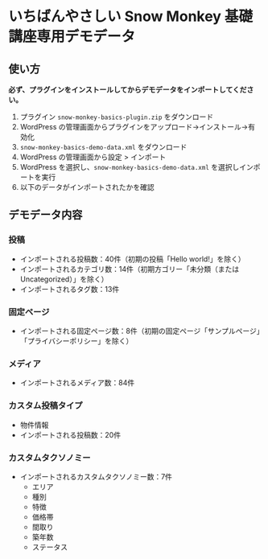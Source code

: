 # いちばんやさしい Snow Monkey 基礎講座専用デモデータ

## 使い方

**必ず、プラグインをインストールしてからデモデータをインポートしてください。**

1. プラグイン `snow-monkey-basics-plugin.zip` をダウンロード
2. WordPress の管理画面からプラグインをアップロード→インストール→有効化 
3. `snow-monkey-basics-demo-data.xml` をダウンロード
4. WordPress の管理画面から設定 > インポート
5. WordPress を選択し、`snow-monkey-basics-demo-data.xml` を選択しインポートを実行
6. 以下のデータがインポートされたかを確認

## デモデータ内容

### 投稿

- インポートされる投稿数：40件（初期の投稿「Hello world!」を除く）
- インポートされるカテゴリ数：14件（初期方ゴリー「未分類（または Uncategorized）」を除く）
- インポートされるタグ数：13件

### 固定ページ

- インポートされる固定ページ数：8件（初期の固定ページ「サンプルページ」「プライバシーポリシー」を除く）

### メディア

- インポートされるメディア数：84件

### カスタム投稿タイプ

- 物件情報
- インポートされる投稿数：20件

### カスタムタクソノミー

- インポートされるカスタムタクソノミー数：7件
  - エリア
  - 種別
  - 特徴
  - 価格帯
  - 間取り
  - 築年数
  - ステータス